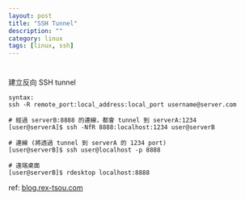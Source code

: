 ```yaml
---
layout: post
title: "SSH Tunnel"
description: ""
category: linux
tags: [linux, ssh]
---
```


# 

建立反向 SSH tunnel

```
syntax: 
ssh -R remote_port:local_address:local_port username@server.com

# 經過 serverB:8888 的連線，都會 tunnel 到 serverA:1234
[user@serverA]$ ssh -NfR 8888:localhost:1234 user@serverB

# 連線 (將透過 tunnel 到 serverA 的 1234 port)
[user@serverB]$ ssh user@localhost -p 8888

# 遠端桌面
[user@serverB]$ rdesktop localhost:8888
```

ref: [blog.rex-tsou.com](https://blog.rex-tsou.com/2017/10/利用-ssh-tunnel-做跳板aka.-翻牆/)